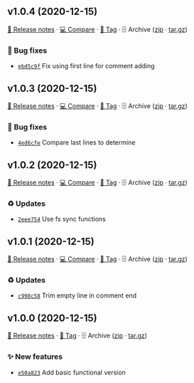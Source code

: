 ## v1.0.4 (2020-12-15)

[📝 Release notes](https://github.com/koj-co/header-comments/releases/tag/v1.0.4) · [💻 Compare](https://github.com/koj-co/header-comments/compare/v1.0.3...v1.0.4) · [🔖 Tag](https://github.com/koj-co/header-comments/tree/v1.0.4) · 🗄️ Archive ([zip](https://github.com/koj-co/header-comments/archive/v1.0.4.zip) · [tar.gz](https://github.com/koj-co/header-comments/archive/v1.0.4.tar.gz))

### 🐛 Bug fixes

- [`ebd5c9f`](https://github.com/koj-co/header-comments/commit/ebd5c9f)  Fix using first line for comment adding

## v1.0.3 (2020-12-15)

[📝 Release notes](https://github.com/koj-co/header-comments/releases/tag/v1.0.3) · [💻 Compare](https://github.com/koj-co/header-comments/compare/v1.0.2...v1.0.3) · [🔖 Tag](https://github.com/koj-co/header-comments/tree/v1.0.3) · 🗄️ Archive ([zip](https://github.com/koj-co/header-comments/archive/v1.0.3.zip) · [tar.gz](https://github.com/koj-co/header-comments/archive/v1.0.3.tar.gz))

### 🐛 Bug fixes

- [`4ed6cfe`](https://github.com/koj-co/header-comments/commit/4ed6cfe)  Compare last lines to determine

## v1.0.2 (2020-12-15)

[📝 Release notes](https://github.com/koj-co/header-comments/releases/tag/v1.0.2) · [💻 Compare](https://github.com/koj-co/header-comments/compare/v1.0.1...v1.0.2) · [🔖 Tag](https://github.com/koj-co/header-comments/tree/v1.0.2) · 🗄️ Archive ([zip](https://github.com/koj-co/header-comments/archive/v1.0.2.zip) · [tar.gz](https://github.com/koj-co/header-comments/archive/v1.0.2.tar.gz))

### ♻️ Updates

- [`2eee754`](https://github.com/koj-co/header-comments/commit/2eee754)  Use fs sync functions

## v1.0.1 (2020-12-15)

[📝 Release notes](https://github.com/koj-co/header-comments/releases/tag/v1.0.1) · [💻 Compare](https://github.com/koj-co/header-comments/compare/v1.0.0...v1.0.1) · [🔖 Tag](https://github.com/koj-co/header-comments/tree/v1.0.1) · 🗄️ Archive ([zip](https://github.com/koj-co/header-comments/archive/v1.0.1.zip) · [tar.gz](https://github.com/koj-co/header-comments/archive/v1.0.1.tar.gz))

### ♻️ Updates

- [`c998c58`](https://github.com/koj-co/header-comments/commit/c998c58)  Trim empty line in comment end

## v1.0.0 (2020-12-15)

[📝 Release notes](https://github.com/koj-co/header-comments/releases/tag/v1.0.0) · [🔖 Tag](https://github.com/koj-co/header-comments/tree/v1.0.0) · 🗄️ Archive ([zip](https://github.com/koj-co/header-comments/archive/v1.0.0.zip) · [tar.gz](https://github.com/koj-co/header-comments/archive/v1.0.0.tar.gz))

### ✨ New features

- [`e50a823`](https://github.com/koj-co/header-comments/commit/e50a823)  Add basic functional version
